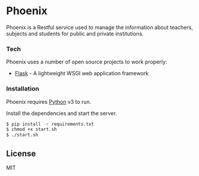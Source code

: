 # Phoenix

Phoenix is a Restful service used to manage the information about teachers, subjects and students for public and private institutions.

### Tech

Phoenix uses a number of open source projects to work properly:

* [Flask] - A lightweight WSGI web application framework

### Installation

Phoenix requires [Python](https://www.python.org/) v3 to run.

Install the dependencies and start the server.

```sh
$ pip install -r requirements.txt
$ chmod +x start.sh
$ ./start.sh
```

License
----
MIT

[phoenix]: <https://github.com/miigueeleelz/phoenix>
[Flask]: <https://flask.palletsprojects.com/en/1.1.x/#>
